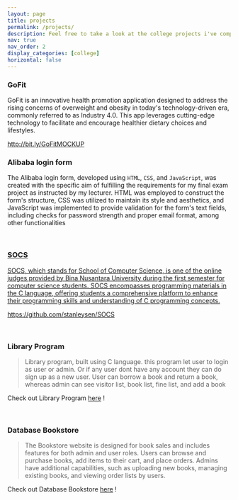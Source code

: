 ```yaml
---
layout: page
title: projects
permalink: /projects/
description: Feel free to take a look at the college projects i've completed with below !
nav: true
nav_order: 2
display_categories: [college]
horizontal: false
---
```


<!-- pages/projects.md -->
### GoFit
GoFit is an innovative health promotion application designed to address the rising concerns of overweight and obesity in today's technology-driven era, commonly referred to as Industry 4.0. This app leverages cutting-edge technology to facilitate and encourage healthier dietary choices and lifestyles.

http://bit.ly/GoFitMOCKUP
<br>

### Alibaba login form
The Alibaba login form, developed using `HTML`, `CSS`, and `JavaScript`, was created with the specific aim of fulfilling the requirements for my final exam project as instructed by my lecturer. HTML was employed to construct the form's structure, CSS was utilized to maintain its style and aesthetics, and JavaScript was implemented to provide validation for the form's text fields, including checks for password strength and proper email format, among other functionalities

<a href="https://github.com/">
<br>

### SOCS
SOCS, which stands for School of Computer Science, is one of the online judges provided by Bina Nusantara University during the first semester for computer science students. SOCS encompasses programming materials in the C language, offering students a comprehensive platform to enhance their programming skills and understanding of C programming concepts.

https://github.com/stanleysen/SOCS


<br>

### Library Program
> Library program, built using C language. this program let user to login as user or admin. Or if any user dont have any account they can do sign up as a new user. User can borrow a book and return a book, whereas admin can see visitor list, book list, fine list, and add a book 

Check out Library Program [here](https://github.com/stanleysen/library-program) !


<br>

### Database Bookstore
> The Bookstore website is designed for book sales and includes features for both admin and user roles. Users can browse and purchase books, add items to their cart, and place orders. Admins have additional capabilities, such as uploading new books, managing existing books, and viewing order lists by users.

Check out Database Bookstore [here](https://github.com/mKevinSF/DatabaseAOL-Bookstore) !




